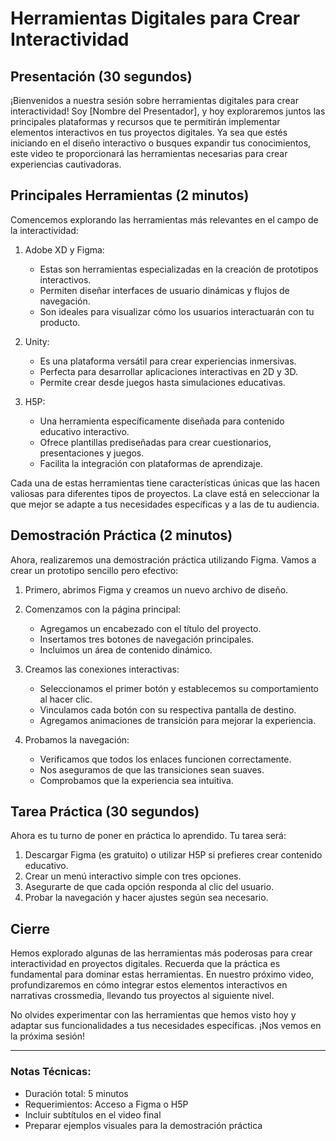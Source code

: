 # Herramientas Digitales para Crear Interactividad

## Presentación (30 segundos)

¡Bienvenidos a nuestra sesión sobre herramientas digitales para crear interactividad! Soy [Nombre del Presentador], y hoy exploraremos juntos las principales plataformas y recursos que te permitirán implementar elementos interactivos en tus proyectos digitales. Ya sea que estés iniciando en el diseño interactivo o busques expandir tus conocimientos, este video te proporcionará las herramientas necesarias para crear experiencias cautivadoras.

## Principales Herramientas (2 minutos)

Comencemos explorando las herramientas más relevantes en el campo de la interactividad:

1. Adobe XD y Figma:
   - Estas son herramientas especializadas en la creación de prototipos interactivos.
   - Permiten diseñar interfaces de usuario dinámicas y flujos de navegación.
   - Son ideales para visualizar cómo los usuarios interactuarán con tu producto.

2. Unity:
   - Es una plataforma versátil para crear experiencias inmersivas.
   - Perfecta para desarrollar aplicaciones interactivas en 2D y 3D.
   - Permite crear desde juegos hasta simulaciones educativas.

3. H5P:
   - Una herramienta específicamente diseñada para contenido educativo interactivo.
   - Ofrece plantillas prediseñadas para crear cuestionarios, presentaciones y juegos.
   - Facilita la integración con plataformas de aprendizaje.

Cada una de estas herramientas tiene características únicas que las hacen valiosas para diferentes tipos de proyectos. La clave está en seleccionar la que mejor se adapte a tus necesidades específicas y a las de tu audiencia.

## Demostración Práctica (2 minutos)

Ahora, realizaremos una demostración práctica utilizando Figma. Vamos a crear un prototipo sencillo pero efectivo:

1. Primero, abrimos Figma y creamos un nuevo archivo de diseño.

2. Comenzamos con la página principal:
   - Agregamos un encabezado con el título del proyecto.
   - Insertamos tres botones de navegación principales.
   - Incluimos un área de contenido dinámico.

3. Creamos las conexiones interactivas:
   - Seleccionamos el primer botón y establecemos su comportamiento al hacer clic.
   - Vinculamos cada botón con su respectiva pantalla de destino.
   - Agregamos animaciones de transición para mejorar la experiencia.

4. Probamos la navegación:
   - Verificamos que todos los enlaces funcionen correctamente.
   - Nos aseguramos de que las transiciones sean suaves.
   - Comprobamos que la experiencia sea intuitiva.

## Tarea Práctica (30 segundos)

Ahora es tu turno de poner en práctica lo aprendido. Tu tarea será:

1. Descargar Figma (es gratuito) o utilizar H5P si prefieres crear contenido educativo.
2. Crear un menú interactivo simple con tres opciones.
3. Asegurarte de que cada opción responda al clic del usuario.
4. Probar la navegación y hacer ajustes según sea necesario.

## Cierre

Hemos explorado algunas de las herramientas más poderosas para crear interactividad en proyectos digitales. Recuerda que la práctica es fundamental para dominar estas herramientas. En nuestro próximo video, profundizaremos en cómo integrar estos elementos interactivos en narrativas crossmedia, llevando tus proyectos al siguiente nivel.

No olvides experimentar con las herramientas que hemos visto hoy y adaptar sus funcionalidades a tus necesidades específicas. ¡Nos vemos en la próxima sesión!

---

### Notas Técnicas:
- Duración total: 5 minutos
- Requerimientos: Acceso a Figma o H5P
- Incluir subtítulos en el video final
- Preparar ejemplos visuales para la demostración práctica